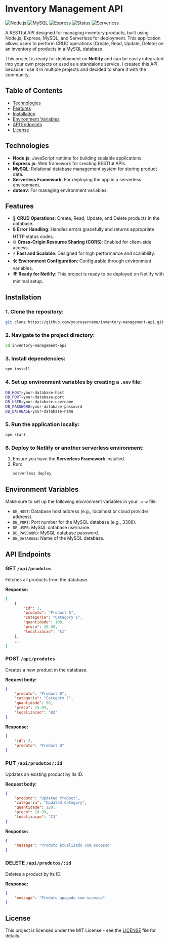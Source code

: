 # **Inventory Management API**

![Node.js](https://img.shields.io/badge/Node.js-%3E%3D%2016.0.0-green)
![MySQL](https://img.shields.io/badge/MySQL-%3E%3D%208.0-blue)
![Express](https://img.shields.io/badge/Express-%3E%3D%204.0-blue)
![Status](https://img.shields.io/badge/status-active-brightgreen)
![Serverless](https://img.shields.io/badge/Serverless-orange)

A RESTful API designed for managing inventory products, built using Node.js, Express, MySQL, and Serverless for deployment. This application allows users to perform CRUD operations (Create, Read, Update, Delete) on an inventory of products in a MySQL database.

This project is ready for deployment on **Netlify** and can be easily integrated into your own projects or used as a standalone service. I created this API because I use it in multiple projects and decided to share it with the community.

## **Table of Contents**
- [Technologies](#technologies)
- [Features](#features)
- [Installation](#installation)
- [Environment Variables](#environment-variables)
- [API Endpoints](#api-endpoints)
- [License](#license)

## **Technologies**

- **Node.js**: JavaScript runtime for building scalable applications.
- **Express.js**: Web framework for creating RESTful APIs.
- **MySQL**: Relational database management system for storing product data.
- **Serverless Framework**: For deploying the app in a serverless environment.
- **dotenv**: For managing environment variables.

## **Features**

- 🚀 **CRUD Operations**: Create, Read, Update, and Delete products in the database.
- 🔒 **Error Handling**: Handles errors gracefully and returns appropriate HTTP status codes.
- 🌐 **Cross-Origin Resource Sharing (CORS)**: Enabled for client-side access.
- ⚡ **Fast and Scalable**: Designed for high performance and scalability.
- 🛠️ **Environment Configuration**: Configurable through environment variables.
- 🌍 **Ready for Netlify**: This project is ready to be deployed on Netlify with minimal setup.

## **Installation**

### 1. Clone the repository:
```bash
git clone https://github.com/yourusername/inventory-management-api.git
```

### 2. Navigate to the project directory:
```bash
cd inventory-management-api
```

### 3. Install dependencies:
```bash
npm install
```

### 4. Set up environment variables by creating a `.env` file:
```bash
DB_HOST=your-database-host
DB_PORT=your-database-port
DB_USER=your-database-username
DB_PASSWORD=your-database-password
DB_DATABASE=your-database-name
```

### 5. Run the application locally:
```bash
npm start
```

### 6. Deploy to **Netlify** or another serverless environment:
1. Ensure you have the **Serverless Framework** installed.
2. Run:
   ```bash
   serverless deploy
   ```

## **Environment Variables**

Make sure to set up the following environment variables in your `.env` file:

- `DB_HOST`: Database host address (e.g., localhost or cloud provider address).
- `DB_PORT`: Port number for the MySQL database (e.g., 3306).
- `DB_USER`: MySQL database username.
- `DB_PASSWORD`: MySQL database password.
- `DB_DATABASE`: Name of the MySQL database.

## **API Endpoints**

### **GET** `/api/produtos`
Fetches all products from the database.

**Response:**
```json
[
    {
        "id": 1,
        "produto": "Product A",
        "categoria": "Category 1",
        "quantidade": 100,
        "preco": 20.99,
        "localizacao": "A1"
    },
    ...
]
```

### **POST** `/api/produtos`
Creates a new product in the database.

**Request body:**
```json
{
    "produto": "Product B",
    "categoria": "Category 2",
    "quantidade": 50,
    "preco": 15.99,
    "localizacao": "B2"
}
```

**Response:**
```json
{
    "id": 2,
    "produto": "Product B"
}
```

### **PUT** `/api/produtos/:id`
Updates an existing product by its ID.

**Request body:**
```json
{
    "produto": "Updated Product",
    "categoria": "Updated Category",
    "quantidade": 120,
    "preco": 18.99,
    "localizacao": "C3"
}
```

**Response:**
```json
{
    "message": "Produto atualizado com sucesso"
}
```

### **DELETE** `/api/produtos/:id`
Deletes a product by its ID.

**Response:**
```json
{
    "message": "Produto apagado com sucesso"
}
```

## **License**

This project is licensed under the MIT License - see the [LICENSE](LICENSE) file for details.
